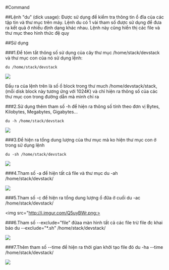 #Command

##Lệnh "du" (dick usage): 
Được sử dụng để kiểm tra thông tin ổ đĩa của các tập tin và thư mục trên máy. Lệnh du có 1 vài tham số được sử dụng để đưa ra kết quả ở nhiều định dạng khác nhau. Lệnh này cũng hiển thị các file và thư mục theo hình thức đệ quy

##Sử dụng

###1.Để tóm tắt thông số sử dụng của cây thư mục /home/stack/devstack và thư mục con của nó sử dụng lệnh:

    du /home/stack/devstack

<img src="http://i.imgur.com/PwXpXo3.png">

Đầu ra của lệnh trên là số ổ block trong thư much /home/devstack/stack, (mỗi disk block này tương ứng với 1024K) và chỉ hiện ra thông số của các thư mục con trong đường dẫn mà mình chỉ ra


###2.Sử dụng thêm tham số -h để hiện ra thông số tính theo đơn vị Bytes, Kilobytes, Megabytes, Gigabytes...

    du -h /home/stack/devstack

<img src="http://i.imgur.com/77rfXHt.png">

###3.Để hiện ra tổng dung lượng của thư mục mà ko hiện thư mục con ở trong sử dụng lệnh

    du -sh /home/stack/devstack

<img src="http://i.imgur.com/0xyJrDg.png">

###4.Tham số -a để hiện tất cả file và thư mục
    du -ah /home/stack/devstack/

<img src="http://i.imgur.com/ptGup44.png">

###5.Tham số -c để hiện ra tổng dung lượng ổ đữa ở cuối
    du -ac /home/stack/devstack/

<img src="http://i.imgur.com/Q5uyBWr.png:>

###6.Tham số --exclude="file" đửaa màn hình tất cả các file trừ file đc khai báo
    du --exclude="*.sh" /home/stack/devstack/

<img src="http://i.imgur.com/0udqDeT.png">

###7.Thêm tham số --time để hiện ra thời gian khởi tạo file đó
    du -ha --time /home/stack/devstack/
 
<img src="http://i.imgur.com/hLY9RDy.png">	